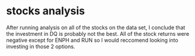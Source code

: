 # stocks analysis
After running analysis on all of the stocks on the data set, I conclude that the investment in DQ is probably not the best. All of the stock returns were negative except for ENPH and RUN so I would reccomend looking into investing in those 2 options.
